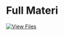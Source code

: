 # Full Materi
[![View Files](https://img.shields.io/badge/View%20Files-Google%20Drive-blue)](https://drive.google.com/drive/folders/1WsxZ9tH3U-uKkIVpgBPnnu8xb9YAEsKL?usp=sharing)
